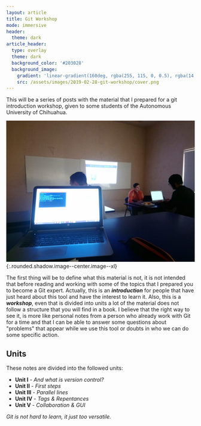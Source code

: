 ```yaml
---
layout: article
title: Git Workshop
mode: immersive
header:
  theme: dark
article_header:
  type: overlay
  theme: dark
  background_color: '#203028'
  background_image:
    gradient: 'linear-gradient(160deg, rgba(255, 115, 0, 0.5), rgba(14, 48, 108, 0.5))'
    src: /assets/images/2019-02-28-git-workshop/cover.png
---
```


This will be a series of posts with the material that I prepared for a git introduction workshop, given to some students of the Autonomous University of Chihuahua.

![The Workshop][workshop]{:.rounded.shadow.image--center.image--xl}

The first thing will be to define what this material is not, it is not intended that before reading and working with some of the topics that I prepared you to become a Git expert. Actually, this is an ***introduction*** for people that have just heard about this tool and have the interest to learn it. Also, this is a ***workshop***, even that is divided into units a lot of the material does not follow a structure that you will find in a book.
I believe that the right way to see it, is more like personal notes from a person who already work with Git for a time and that I can be able to answer some questions about "problems" that appear while we use this tool or doubts in who we can do some specific action.

## Units
These notes are divided into the followed units:
- **Unit I** - _And what is version control?_
- **Unit II** - _First steps_
- **Unit III** - _Parallel lines_
- **Unit IV** - _Tags & Repentances_
- **Unit V** - _Collaboration & GUI_

_Git is not hard to learn, it just too versatile._

<!--Images References-->

[workshop]: /assets/images/2019-02-28-git-workshop/workshop.jpeg "Me giving the workshop"
